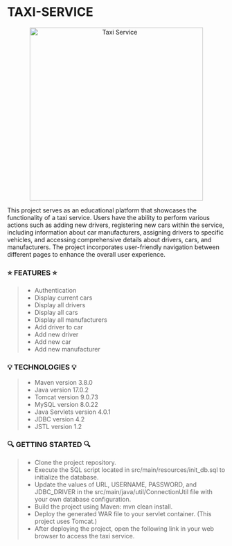 ﻿# TAXI-SERVICE
 
 <p align="center">
  <img src="https://github.com/SofiiaKazanivska/TAXI-SERVICE/blob/main/taxi_service.jpg" alt="Taxi Service" width="400">
</p>


This project serves as an educational platform that showcases the functionality of a taxi service. Users have the ability to perform various actions such as adding new drivers, registering new cars within the service, including information about car manufacturers, assigning drivers to specific vehicles, and accessing comprehensive details about drivers, cars, and manufacturers. The project incorporates user-friendly navigation between different pages to enhance the overall user experience.

### ⭐️ FEATURES ⭐️
> - Authentication
> - Display current cars
> - Display all drivers
> - Display all cars
> - Display all manufacturers
> - Add driver to car
> - Add new driver
> - Add new car
> - Add new manufacturer

### 💡 TECHNOLOGIES 💡
> - Maven version 3.8.0
> - Java version 17.0.2
> - Tomcat version 9.0.73
> - MySQL version 8.0.22
> - Java Servlets version 4.0.1
> - JDBC version 4.2
> - JSTL version 1.2

### 🔍 GETTING STARTED 🔍
> - Clone the project repository.
> - Execute the SQL script located in src/main/resources/init_db.sql to initialize the database.
> - Update the values of URL, USERNAME, PASSWORD, and JDBC_DRIVER in the src/main/java/util/ConnectionUtil file with your own database configuration.
> - Build the project using Maven: mvn clean install.
> - Deploy the generated WAR file to your servlet container. (This project uses Tomcat.)
> - After deploying the project, open the following link in your web browser to access the taxi service.
